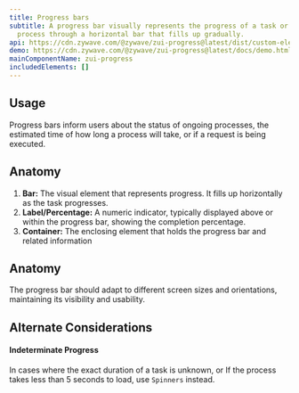 ```yaml
---
title: Progress bars
subtitle: A progress bar visually represents the progress of a task or loading
  process through a horizontal bar that fills up gradually.
api: https://cdn.zywave.com/@zywave/zui-progress@latest/dist/custom-elements.json
demo: https://cdn.zywave.com/@zywave/zui-progress@latest/docs/demo.html
mainComponentName: zui-progress
includedElements: []
---
```

## Usage

Progress bars inform users about the status of ongoing processes, the estimated time of how long a process will take, or if a request is being executed.



## Anatomy

1. **Bar:** The visual element that represents progress. It fills up horizontally as the task progresses.
2. **Label/Percentage:** A numeric indicator, typically displayed above or within the progress bar, showing the completion percentage.
3. **Container:** The enclosing element that holds the progress bar and related information



## Anatomy

The progress bar should adapt to different screen sizes and orientations, maintaining its visibility and usability.



## Alternate Considerations

#### Indeterminate Progress

In cases where the exact duration of a task is unknown, or If the process takes less than 5 seconds to load, use `Spinners` instead.